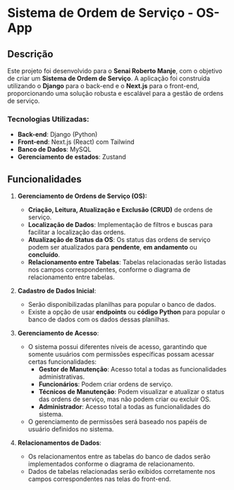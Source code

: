 # Sistema de Ordem de Serviço - OS-App

## Descrição

Este projeto foi desenvolvido para o **Senai Roberto Manje**, com o objetivo de criar um **Sistema de Ordem de Serviço**. A aplicação foi construída utilizando o **Django** para o back-end e o **Next.js** para o front-end, proporcionando uma solução robusta e escalável para a gestão de ordens de serviço.

### Tecnologias Utilizadas:
- **Back-end**: Django (Python)
- **Front-end**: Next.js (React) com Tailwind
- **Banco de Dados**: MySQL
- **Gerenciamento de estados**: Zustand
  
## Funcionalidades

1. **Gerenciamento de Ordens de Serviço (OS):**
   - **Criação, Leitura, Atualização e Exclusão (CRUD)** de ordens de serviço.
   - **Localização de Dados**: Implementação de filtros e buscas para facilitar a localização das ordens.
   - **Atualização de Status da OS**: Os status das ordens de serviço podem ser atualizados para **pendente**, **em andamento** ou **concluído**.
   - **Relacionamento entre Tabelas**: Tabelas relacionadas serão listadas nos campos correspondentes, conforme o diagrama de relacionamento entre tabelas.
   
2. **Cadastro de Dados Inicial**:
   - Serão disponibilizadas planilhas para popular o banco de dados.
   - Existe a opção de usar **endpoints** ou **código Python** para popular o banco de dados com os dados dessas planilhas.

3. **Gerenciamento de Acesso**:
   - O sistema possui diferentes níveis de acesso, garantindo que somente usuários com permissões específicas possam acessar certas funcionalidades:
     - **Gestor de Manutenção**: Acesso total a todas as funcionalidades administrativas.
     - **Funcionários**: Podem criar ordens de serviço.
     - **Técnicos de Manutenção**: Podem visualizar e atualizar o status das ordens de serviço, mas não podem criar ou excluir OS.
     - **Administrador**: Acesso total a todas as funcionalidades do sistema.
   - O gerenciamento de permissões será baseado nos papéis de usuário definidos no sistema.
     
4. **Relacionamentos de Dados**:
   - Os relacionamentos entre as tabelas do banco de dados serão implementados conforme o diagrama de relacionamento.
   - Dados de tabelas relacionadas serão exibidos corretamente nos campos correspondentes nas telas do front-end.
